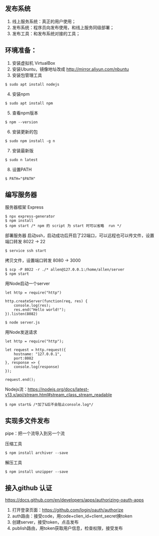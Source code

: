 ## 发布系统
1. 线上服务系统：真正的用户使用；
2. 发布系统：程序员向发布使用，和线上服务同级部署；
3. 发布工具：和发布系统对接的工具；

## 环境准备：
1. 安装虚拟机 VirtualBox
2. 安装Ubuntu，镜像地址改成 http://mirror.aliyun.com/nbuntu
4. 安装包管理工具

```
$ sudo apt install nodejs
```

4. 安装npm
```
$ sudo apt install npm
```

5. 查看npm版本 
```
$ npm --version
```

6. 安装更新的包
```
$ sudo npm install -g n
```

7. 安装最新版
```
$ sudo n latest
```

8. 设置PATH
```
$ PATH="$PATH"
```

## 编写服务器
服务器框架 Express
```
$ npx express-generator
$ npm install
$ npm start /* npm 的 script 为 start 时可以省略  run */
```

部署服务器
启动ssh，启动成功后开启了22端口，可以远程也可以传文件，设置端口转发 8022 -> 22
```
$ service ssh start
```

拷贝文件，设置端口转发 8080 -> 3000
```
$ scp -P 8022 -r ./* allen@127.0.0.1:/home/allen/server
$ npm start
```

用Node启动一个server
```
let http = require("http")

http.createServer(function(req, res) {
    console.log(res);
    res.end("Hello world!");
}).listen(8082)
```
```
$ node server.js
```

用Node发送请求
```
let http = require("http");

let request = http.request({
    hostname: "127.0.0.1",
    port:8082
}, response => {
    console.log(response)
});

request.end();
```

Nodejs流：https://nodejs.org/docs/latest-v13.x/api/stream.html#stream_class_stream_readable


```
$ npm start& /*加了&后不会阻止console.log*/
```

## 实现多文件发布
pipe：把一个流导入到另一个流

压缩工具
```
$ npm install archiver --save

```
解压工具
```
$ npm install unzipper --save

```

## 接入github 认证
https://docs.github.com/en/developers/apps/authorizing-oauth-apps

1. 打开登录页面：https://github.com/login/oauth/authorize
2. auth路由：接受code，用code+clien_id+client_secret换token
3. 创建server，接受token，点击发布
4. publish路由，用token获取用户信息，检查权限，接受发布